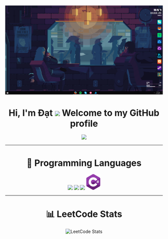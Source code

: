 <p align="center">
  <a href="https://github.com/dat-hoangnguyentuandat/dat-hoangnguyentuandat/blob/main/Banner.gif">
    <img src="Banner.gif" alt="Banner">
  </a>
</p>

<h1 align="center">
  Hi, I'm Đạt 
  <img src="https://github.com/dat-hoangnguyentuandat/dat-hoangnguyentuandat/blob/main/Image/Hello.gif" width="5%"> 
  Welcome to my GitHub profile
</h1>

<p align="center">
  <a href="https://github.com/dat-hoangnguyentuandat">
    <img src="https://github-readme-stats.vercel.app/api?username=dat-hoangnguyentuandat&show_icons=true&theme=transparent">
  </a>
</p>

---

<h1 align="center">🧠 Programming Languages</h1>
<p align="center">
  <img src='https://github.com/dat-hoangnguyentuandat/dat-hoangnguyentuandat/blob/main/Image/C.svg' width='50'/>
  <img src='https://github.com/dat-hoangnguyentuandat/dat-hoangnguyentuandat/blob/main/Image/CPP.svg' width='50'/> 
  <img src='https://github.com/dat-hoangnguyentuandat/dat-hoangnguyentuandat/blob/main/Image/Dart.svg' width='45'/>
  <img src='https://github.com/dat-hoangnguyentuandat/dat-hoangnguyentuandat/blob/main/Image/Csharp.svg' width='45'/>
</p>

---

<h1 align="center">📊 LeetCode Stats</h1>
<p align="center">
  <img src="https://leetcard.jacoblin.cool/dat-hoangnguyentuandat?ext=heatmap" alt="LeetCode Stats" />
</p>

<!--
**edisonlee55/edisonlee55** is a ✨ _special_ ✨ repository because its `README.md` (this file) appears on your GitHub profile.

Here are some ideas to get you started:

- 🔭 I’m currently working on ...
- 🌱 I’m currently learning ...
- 👯 I’m looking to collaborate on ...
- 🤔 I’m looking for help with ...
- 💬 Ask me about ...
- 📫 How to reach me: ...
- 😄 Pronouns: ...
- ⚡ Fun fact: ...
-->
